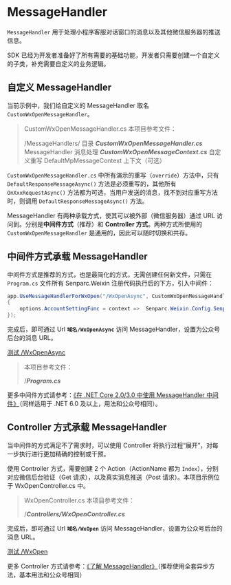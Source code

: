 # MessageHandler

`MessageHandler` 用于处理小程序客服对话窗口的消息以及其他微信服务器的推送信息。

SDK 已经为开发者准备好了所有需要的基础功能，开发者只需要创建一个自定义的子类，补充需要自定义的业务逻辑。

## 自定义 MessageHandler

当前示例中，我们给自定义的 MessageHandler 取名 `CustomWxOpenMessageHandler`。

> CustomWxOpenMessageHandler.cs 本项目参考文件：
>
> /MessageHandlers/ 目录
> **_CustomWxOpenMessageHandler.cs_** MessageHandler 消息处理
> **_CustomWxOpenMessageContext.cs_** 自定义重写 DefaultMpMessageContext 上下文（可选）

`CustomWxOpenMessageHandler.cs` 中所有演示的重写（`override`）方法中，只有 `DefaultResponseMessageAsync()` 方法是必须重写的，其他所有 `OnXxxRequestAsync()` 方法都为可选，当用户发送的消息，找不到对应重写方法时，则调用 `DefaultResponseMessageAsync()` 方法。

MessageHandler 有两种承载方式，使其可以被外部（微信服务器）通过 URL 访问到。分别是**中间件方式**（推荐）和 **Controller 方式**。两种方式所使用的 `CustomWxOpenMessageHandler` 是通用的，因此可以随时切换和共存。

## 中间件方式承载 MessageHandler

中间件方式是推荐的方式，也是最简化的方式，无需创建任何新文件，只需在 `Program.cs` 文件所有 Senparc.Weixin 注册代码执行后的下方，引入中间件：

```cs
app.UseMessageHandlerForWxOpen("/WxOpenAsync", CustomWxOpenMessageHandler.GenerateMessageHandler, options =>
{
    options.AccountSettingFunc = context =>  Senparc.Weixin.Config.SenparcWeixinSetting;
});

```

完成后，即可通过 Url **`域名/WxOpenAsync`** 访问 MessageHandler，设置为公众号后台的消息 URL。

[测试 /WxOpenAsync](https://sdk.weixin.senparc.com/WxOpenAsync)

> 本项目参考文件：
>
> /**_Program.cs_**

更多中间件方式请参考：[《在 .NET Core 2.0/3.0 中使用 MessageHandler 中间件》](https://www.cnblogs.com/szw/p/Wechat-MessageHandler-Middleware.html)（同样适用于 .NET 6.0 及以上，用法和公众号相同）。

## Controller 方式承载 MessageHandler

当中间件的方式满足不了需求时，可以使用 Controller 将执行过程“展开”，对每一步执行进行更加精确的控制或干预。

使用 Controller 方式，需要创建 2 个 Action（ActionName 都为 `Index`），分别对应微信后台验证（Get 请求），以及真实消息推送（Post 请求）。本项目示例位于 WxOpenController.cs 中。

> WxOpenController.cs 本项目参考文件：
>
> /**_Controllers/WxOpenController.cs_**

完成后，即可通过 Url **`域名/WxOpen`** 访问 MessageHandler，设置为公众号后台的消息 URL。

[测试 /WxOpen](https://sdk.weixin.senparc.com/WxOpen)

更多 Controller 方式请参考：[《了解 MessageHandler》](https://www.cnblogs.com/szw/p/3414862.html)（推荐使用全套异步方法，基本用法和公众号相同）
